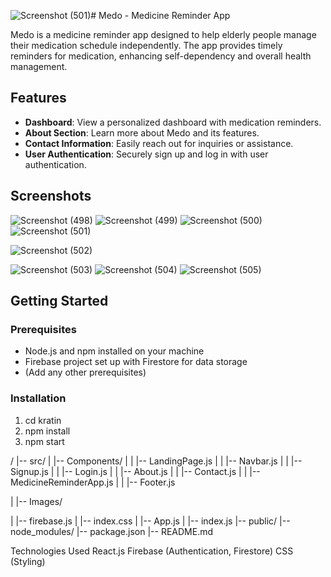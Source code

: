 ![Screenshot (501)](https://github.com/nutankumari211/ElderHealthcare/assets/31533479/ef905efb-fbab-4c5d-98a0-b7fceb6a9c3b)# Medo - Medicine Reminder App

Medo is a medicine reminder app designed to help elderly people manage their medication schedule independently. The app provides timely reminders for medication, enhancing self-dependency and overall health management.


## Features

- **Dashboard**: View a personalized dashboard with medication reminders.
- **About Section**: Learn more about Medo and its features.
- **Contact Information**: Easily reach out for inquiries or assistance.
- **User Authentication**: Securely sign up and log in with user authentication.

## Screenshots

![Screenshot (498)](https://github.com/nutankumari211/ElderHealthcare/assets/31533479/a480d026-af03-46ab-b76c-07bb4e98b635)
![Screenshot (499)](https://github.com/nutankumari211/ElderHealthcare/assets/31533479/a6579ade-73d2-48e8-aac4-f4e5253b49ea)
![Screenshot (500)](https://github.com/nutankumari211/ElderHealthcare/assets/31533479/60616544-5c4f-4de2-9f42-72072191d691)
![Screenshot (501)](https://github.com/nutankumari211/ElderHealthcare/assets/31533479/204c14eb-26d4-4fcf-ad8f-7c85e665fa7d)

![Screenshot (502)](https://github.com/nutankumari211/ElderHealthcare/assets/31533479/e5dd1e27-c61d-4b26-9765-b919ac658bf9)

![Screenshot (503)](https://github.com/nutankumari211/ElderHealthcare/assets/31533479/e24e62d7-1e94-4a28-9ab2-6122a74443a6)
![Screenshot (504)](https://github.com/nutankumari211/ElderHealthcare/assets/31533479/e1f86986-ea36-437f-861b-fc3224228439)
![Screenshot (505)](https://github.com/nutankumari211/ElderHealthcare/assets/31533479/d38d55cc-5e67-4a05-b5f0-60e0cbbf6d61)


## Getting Started

### Prerequisites

- Node.js and npm installed on your machine
- Firebase project set up with Firestore for data storage
- (Add any other prerequisites)

### Installation

1. cd kratin
2. npm install
3. npm start


/
|-- src/
|   |-- Components/
|   |   |-- LandingPage.js
|   |   |-- Navbar.js
|   |   |-- Signup.js
|   |   |-- Login.js
|   |   |-- About.js
|   |   |-- Contact.js
|   |   |-- MedicineReminderApp.js
|   |   |-- Footer.js


|   |-- Images/

|   |-- firebase.js
|   |-- index.css
|   |-- App.js
|   |-- index.js
|-- public/
|-- node_modules/
|-- package.json
|-- README.md

Technologies Used
React.js
Firebase (Authentication, Firestore)
CSS (Styling)
